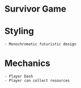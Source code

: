 # Survivor Game

# Styling
    - Monochromatic futuristic design

# Mechanics
    - Player Dash
    - Player can collect resources

